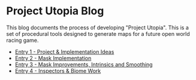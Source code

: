 # Project Utopia Blog
This blog documents the process of developing "Project Utopia".
This is a set of procedural tools designed to generate maps for a future open world racing game.
* [Entry 1 - Project & Implementation Ideas](./entry1.md)
* [Entry 2 - Mask Implementation](./entry2.md)
* [Entry 3 - Mask Improvements, Intrinsics and Smoothing](./entry3.md)
* [Entry 4 - Inspectors & Biome Work](./entry4.md)
